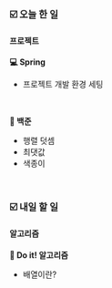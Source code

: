 ### ☑️  오늘 한 일
#### 프로젝트
<strong>💻 Spring</strong>
  - 프로젝트 개발 환경 세팅

<br>

<strong>🥈 백준</strong>
  - 행렬 덧셈
  - 최댓값
  - 색종이

<br>

### ☑️  내일 할 일
#### 알고리즘
<strong>📖 Do it! 알고리즘</strong>
  - 배열이란?